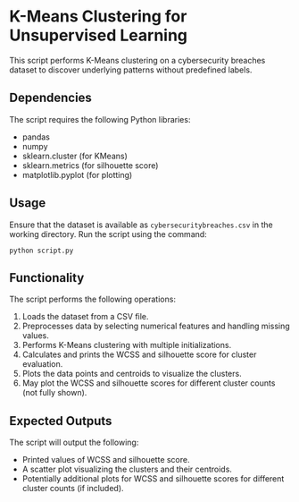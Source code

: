 <!DOCTYPE html>
<html lang="en">
<head>
<meta charset="UTF-8">
</head>
<body>
<h1>K-Means Clustering for Unsupervised Learning</h1>
<p>This script performs K-Means clustering on a cybersecurity breaches dataset to discover underlying patterns without predefined labels.</p>

<h2>Dependencies</h2>
<p>The script requires the following Python libraries:</p>
<ul>
<li>pandas</li>
<li>numpy</li>
<li>sklearn.cluster (for KMeans)</li>
<li>sklearn.metrics (for silhouette score)</li>
<li>matplotlib.pyplot (for plotting)</li>
</ul>

<h2>Usage</h2>
<p>Ensure that the dataset is available as <code>cybersecuritybreaches.csv</code> in the working directory. Run the script using the command:</p>
<pre><code>python script.py</code></pre>

<h2>Functionality</h2>
<p>The script performs the following operations:</p>
<ol>
<li>Loads the dataset from a CSV file.</li>
<li>Preprocesses data by selecting numerical features and handling missing values.</li>
<li>Performs K-Means clustering with multiple initializations.</li>
<li>Calculates and prints the WCSS and silhouette score for cluster evaluation.</li>
<li>Plots the data points and centroids to visualize the clusters.</li>
<li>May plot the WCSS and silhouette scores for different cluster counts (not fully shown).</li>
</ol>

<h2>Expected Outputs</h2>
<p>The script will output the following:</p>
<ul>
<li>Printed values of WCSS and silhouette score.</li>
<li>A scatter plot visualizing the clusters and their centroids.</li>
<li>Potentially additional plots for WCSS and silhouette scores for different cluster counts (if included).</li>
</ul>
</body>
</html>
